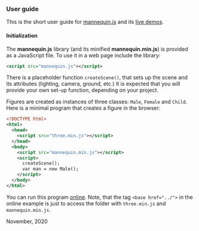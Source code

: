 ### User guide

This is the short user guide for [mannequin.js](../index.md) and its [live demos](../demos).

#### Initialization

The **mannequin.js** library (and its minified **mannequin.min.js**) is provided as a JavaScript file.
To use it in a web page include the library:

``` xml
<script src="mannequin.js"></script>
```

There is a placeholder function `createScene()`, that sets up the scene
and its attributes (lighting, camera, ground, etc.) It is expected that
you will provide your own set-up function, depending on your project.

Figures are created as instances of three classes: `Male`, `Female` and
`Child`. Here is a minimal program that creates a figure in the browser:

``` xml
<!DOCTYPE html>
<html>
  <head>
    <script src="three.min.js"></script>
  </head>
  <body>
    <script src="mannequin.min.js"></script>
    <script>
      createScene();
      var man = new Male();
    </script>
  </body>
</html>
```

You can run this program [online](example-minimal.html). Note, that
the tag `<base href="../">` in the online example is just to access
the folder with `three.min.js` and `mannequin.min.js`.

November, 2020
